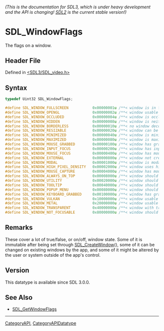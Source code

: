 ###### (This is the documentation for SDL3, which is under heavy development and the API is changing! [SDL2](https://wiki.libsdl.org/SDL2/) is the current stable version!)
# SDL_WindowFlags

The flags on a window.

## Header File

Defined in [<SDL3/SDL_video.h>](https://github.com/libsdl-org/SDL/blob/main/include/SDL3/SDL_video.h)

## Syntax

```c
typedef Uint32 SDL_WindowFlags;

#define SDL_WINDOW_FULLSCREEN           0x00000001u /**< window is in fullscreen mode */
#define SDL_WINDOW_OPENGL               0x00000002u /**< window usable with OpenGL context */
#define SDL_WINDOW_OCCLUDED             0x00000004u /**< window is occluded */
#define SDL_WINDOW_HIDDEN               0x00000008u /**< window is neither mapped onto the desktop nor shown in the taskbar/dock/window list; SDL_ShowWindow() is required for it to become visible */
#define SDL_WINDOW_BORDERLESS           0x00000010u /**< no window decoration */
#define SDL_WINDOW_RESIZABLE            0x00000020u /**< window can be resized */
#define SDL_WINDOW_MINIMIZED            0x00000040u /**< window is minimized */
#define SDL_WINDOW_MAXIMIZED            0x00000080u /**< window is maximized */
#define SDL_WINDOW_MOUSE_GRABBED        0x00000100u /**< window has grabbed mouse input */
#define SDL_WINDOW_INPUT_FOCUS          0x00000200u /**< window has input focus */
#define SDL_WINDOW_MOUSE_FOCUS          0x00000400u /**< window has mouse focus */
#define SDL_WINDOW_EXTERNAL             0x00000800u /**< window not created by SDL */
#define SDL_WINDOW_MODAL                0x00001000u /**< window is modal */
#define SDL_WINDOW_HIGH_PIXEL_DENSITY   0x00002000u /**< window uses high pixel density back buffer if possible */
#define SDL_WINDOW_MOUSE_CAPTURE        0x00004000u /**< window has mouse captured (unrelated to MOUSE_GRABBED) */
#define SDL_WINDOW_ALWAYS_ON_TOP        0x00008000u /**< window should always be above others */
#define SDL_WINDOW_UTILITY              0x00020000u /**< window should be treated as a utility window, not showing in the task bar and window list */
#define SDL_WINDOW_TOOLTIP              0x00040000u /**< window should be treated as a tooltip and does not get mouse or keyboard focus, requires a parent window */
#define SDL_WINDOW_POPUP_MENU           0x00080000u /**< window should be treated as a popup menu, requires a parent window */
#define SDL_WINDOW_KEYBOARD_GRABBED     0x00100000u /**< window has grabbed keyboard input */
#define SDL_WINDOW_VULKAN               0x10000000u /**< window usable for Vulkan surface */
#define SDL_WINDOW_METAL                0x20000000u /**< window usable for Metal view */
#define SDL_WINDOW_TRANSPARENT          0x40000000u /**< window with transparent buffer */
#define SDL_WINDOW_NOT_FOCUSABLE        0x80000000u /**< window should not be focusable */
```

## Remarks

These cover a lot of true/false, or on/off, window state. Some of it is
immutable after being set through [SDL_CreateWindow](SDL_CreateWindow)(),
some of it can be changed on existing windows by the app, and some of it
might be altered by the user or system outside of the app's control.

## Version

This datatype is available since SDL 3.0.0.

## See Also

- [SDL_GetWindowFlags](SDL_GetWindowFlags)

----
[CategoryAPI](CategoryAPI), [CategoryAPIDatatype](CategoryAPIDatatype)

